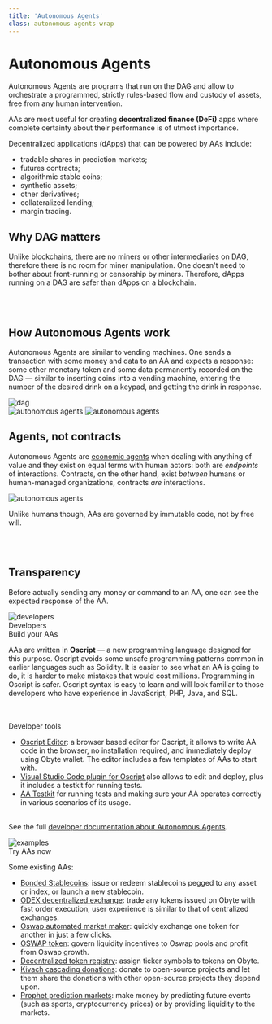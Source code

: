 ```yaml
---
title: 'Autonomous Agents'
class: autonomous-agents-wrap
---
```


# Autonomous Agents
<div class="sub-text">
    Autonomous Agents are programs that run on the DAG and allow to orchestrate a programmed, strictly rules-based flow and custody of assets, free from any human intervention.
</div>
<p class="sub-text small">
    AAs are most useful for creating <b>decentralized finance (DeFi)</b> apps where complete certainty about their performance is of utmost importance.
</p>
<p>
    Decentralized applications (dApps) that can be powered by AAs include:
</p>
<div class="list-block d-flex">
    <ul>
        <li>tradable shares  in prediction markets;</li>
        <li>futures contracts;</li>
        <li>algorithmic stable coins;</li>
        <li>synthetic assets;</li>
        <li>other derivatives;</li>
        <li>collateralized lending;</li>
        <li>margin trading.</li>
    </ul>
</div>
<div class="flex-block one">
    <div class="info-block">
        <h2>Why DAG matters</h2>
        <p>Unlike blockchains, there are no miners or other intermediaries on DAG, therefore there is no room for miner manipulation. One doesn't need to bother about front-running or censorship by miners. Therefore, dApps running on a DAG are safer than dApps on a blockchain.</p>
        <br>
        <br>
        <h2>How Autonomous Agents work</h2>
        <p>
            Autonomous Agents are similar to vending machines. One sends a transaction with some money and data to an AA and expects a response: some other monetary token and some data permanently recorded on the DAG &mdash; similar to inserting coins into a vending machine, entering the number of the desired drink on a keypad, and getting the drink in response.
        </p>
    </div>
    <div class="img-block">
        <img src="/user/themes/obyte/assets/autonomous-agents/img1.svg" alt="dag">
    </div>    
</div>
<div class="flex-block two">
    <div class="img-block">
        <img src="/user/themes/obyte/assets/autonomous-agents/mobile.png?v1" alt="autonomous agents">
        <img class="mobile" src="/user/themes/obyte/assets/autonomous-agents/mobile2.png?v1" alt="autonomous agents">
    </div>
    <div class="info-block">
        <h2>Agents, not contracts</h2>
        <p>
            Autonomous Agents are <a href="https://en.wikipedia.org/wiki/Agent_(economics)" target="_blank" rel="noopener">economic agents</a> when dealing with anything of value and they exist on equal terms with human actors: both are <i>endpoints</i> of interactions. Contracts, on the other hand, exist <i>between</i> humans or human-managed organizations, contracts <i>are</i> interactions.
        </p>
        <img src="/user/themes/obyte/assets/autonomous-agents/img2.svg" alt="autonomous agents">
        <p>
            Unlike humans though, AAs are governed by immutable code, not by free will.
        </p>
        <br>
        <br>
        <h2>Transparency</h2>
        <p>
            Before actually sending any money or command to an AA, one can see the expected response of the AA. 
        </p>
    </div>
</div>

<div class="dev-blog">
    <div class="dev-img-block">
        <img src="/user/themes/obyte/assets/resources/resource5.svg" alt="developers">
    </div>
    <div class="info-block">
        <div class="cat">Developers</div>
        <div class="title">Build your AAs</div>
        <p>
            AAs are written in <b>Oscript</b> — a new programming language designed for this purpose. 
            Oscript avoids some unsafe programming patterns common in earlier languages such as Solidity. 
            It is easier to see what an AA is going to do, it is harder to make mistakes that would cost millions. 
            Programming in Oscript is safer. Oscript syntax is easy to learn and will look familiar to those 
            developers who have experience in JavaScript, PHP, Java, and SQL.
        </p>
        <br><br>
        <div class="title">Developer tools</div>
        <ul>
            <li>
                <a target="_blank" rel="noopener" href="https://oscript.org">Oscript Editor</a>: a browser based editor for Oscript, it allows 
                to write AA code in the browser, no installation required, and immediately deploy using Obyte wallet. 
                The editor includes a few templates of AAs to start with.
            </li>
            <li>
                <a target="_blank" rel="noopener" href="https://marketplace.visualstudio.com/items?itemName=obyte.oscript-vscode-plugin">Visual Studio Code plugin for Oscript</a>
                also allows to edit and deploy, plus it includes a testkit for running tests.
            </li>
            <li>
                <a target="_blank" rel="noopener" href="https://github.com/valyakin/aa-testkit">AA Testkit</a>
                for running tests and making sure your AA operates correctly in various scenarios of its usage.
            </li>
        </ul>
        <p>
            <br>
            See the full <a href="https://developer.obyte.org/autonomous-agents" target="_blank" rel="noopener">developer documentation about Autonomous Agents</a>.
        </p>
    </div>
</div>
<div class="dev-blog white">
    <div class="dev-img-block">
        <img src="/user/themes/obyte/assets/autonomous-agents/img3.svg" alt="examples">
    </div>
    <div class="info-block">
        <div class="title">Try AAs now</div>
        <p>
            Some existing AAs:
        </p>
        <ul>
            <li>
                <a target="_blank" rel="noopener" href="https://ostable.org">Bonded Stablecoins</a>: issue or redeem stablecoins 
                pegged to any asset or index, or launch a new stablecoin.
            </li>
            <li>
                <a target="_blank" rel="noopener" href="https://odex.ooo">ODEX decentralized exchange</a>: 
                trade any tokens issued on Obyte with fast order execution, user experience is similar to that of centralized exchanges.
            </li>
            <li>
                <a target="_blank" rel="noopener" href="https://oswap.io">Oswap automated market maker</a>: 
                quickly exchange one token for another in just a few clicks.
            </li>
            <li>
                <a target="_blank" rel="noopener" href="https://token.oswap.io">OSWAP token</a>: 
                govern liquidity incentives to Oswap pools and profit from Oswap growth.
            </li>
            <li>
                <a target="_blank" rel="noopener" href="https://tokens.ooo">Decentralized token registry</a>: assign ticker symbols to tokens on Obyte.            
            </li>
            <li>
                <a target="_blank" rel="noopener" href="https://kivach.org">Kivach cascading donations</a>: donate to open-source projects and let them share the donations with other open-source projects they depend upon.            
            </li>
            <li>
                <a target="_blank" rel="noopener" href="https://prophet.ooo">Prophet prediction markets</a>: make money by predicting future events (such as sports, cryptocurrency prices) or by providing liquidity to the markets.            
            </li>
        </ul>
    </div>
</div>
